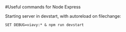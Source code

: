 #Useful commands for Node Express

Starting server in devstart, with autoreload on filechange: 

```SET DEBUG=viavy:* & npm run devstart```